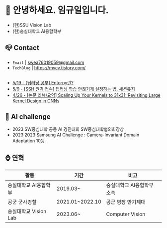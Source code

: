 
# 👋 안녕하세요. 임규일입니다.
- (현)SSU Vision Lab
- (현)숭실대학교 AI융합학부

## 📪 Contact

- `Email` | swea76019059@gmail.com
- `TechBlog` | <a href="https://stg0123.github.io/" target="_blank">https://mvcv.tistory.com/</a>

##
 - [5/19 - [딥러닝 공부] Entorpy란?](https://mvcv.tistory.com/27)
 - [5/9 - [SSH 원격 접속] 딥러닝 학습 안끊기게 설정하는 법, 세션유지](https://mvcv.tistory.com/25)
 - [4/26 - [논문 리뷰/요약] Scaling Up Your Kernels to 31x31: Revisiting Large Kernel Design in CNNs](https://mvcv.tistory.com/24)


## 🏁 AI challenge
- 2023 SW중심대학 공동 AI 경진대회 SW중심대학협의회장상
- 2023 2023 Samsung AI Challenge : Camera-Invariant Domain Adaptation 10등

## ⌚ 연혁<br/>
|활동|기간|비고|
|---|---|---|
|숭실대학교 AI융합학부|2019.03~ | 숭실대학교 AI융합학부 소속|
|공군 군사경찰 |2021.01~2022.10|공군 병장 만기제대|
|숭실대학교 Vision Lab | 2023.06~ | Computer Vision |

